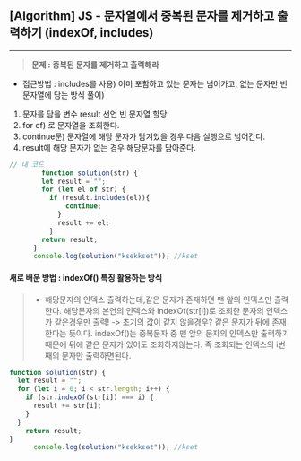 ## [Algorithm] JS - 문자열에서 중복된 문자를 제거하고 출력하기 (indexOf, includes)

---



>**문제 : 중복된 문자를 제거하고 출력해라**

- 접근방법 : includes를 사용) 이미 포함하고 있는 문자는 넘어가고, 없는 문자만 빈 문자열에 담는 방식 
  풀이) 

1. 문자를 담을 변수 result 선언 빈 문자열 할당
2. for of) 로 문자열을 조회한다.
3. continue문) 문자열에 해당 문자가 담겨있을 경우 다음 실행으로 넘어간다.
4. result에 해당 문자가 없는 경우 해당문자를 담아준다.

```js
// 내 코드 
        function solution(str) {
        let result = "";
        for (let el of str) {
          if (result.includes(el)){
              continue;
            }
            result += el;
          }
        return result;
      }
      console.log(solution("ksekkset")); //kset
```

#### 새로 배운 방법 : indexOf() 특징 활용하는 방식

>- 해당문자의 인덱스 출력하는데,같은 문자가 존재하면 맨 앞의 인덱스만 출력한다.
>  해당문자의 본연의 인덱스와 indexOf(str[i])로 조회한 문자의 인덱스가 같은경우만 출력! 
>    -> 초기의 값이 같지 않을경우? 같은 문자가 뒤에 존재한다는 뜻이다.
>   indexOf()는 중복문자 중 맨 앞의 문자의 인덱스만 출력하기 때문에 뒤에 같은 문자가 있어도 조회하지않는다.
>   즉 조회되는 인덱스의 i번째의 문자만 출력하면된다.

```js
function solution(str) {
  let result = "";
  for (let i = 0; i < str.length; i++) {
    if (str.indexOf(str[i]) === i) {
      result += str[i];
    }
  }
    return result;
}
      console.log(solution("ksekkset")); //kset
```